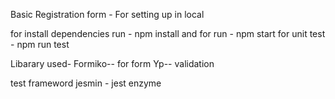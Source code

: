 Basic Registration form -
For setting up in local

for install dependencies run - npm install 
and for run - npm start 
for unit test - npm run test

Libarary used-
Formiko-- for form 
Yp-- validation

test frameword
jesmin -
  jest
  enzyme


